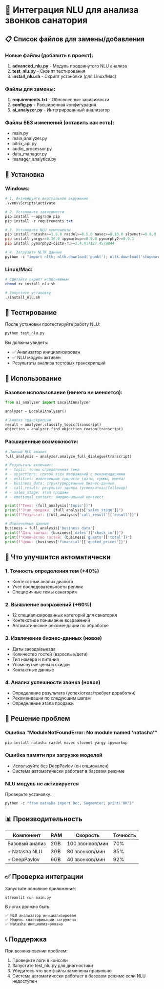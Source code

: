 # 🚀 Интеграция NLU для анализа звонков санатория

## 📋 Список файлов для замены/добавления

### Новые файлы (добавить в проект):
1. **advanced_nlu.py** - Модуль продвинутого NLU анализа
2. **test_nlu.py** - Скрипт тестирования
3. **install_nlu.sh** - Скрипт установки (для Linux/Mac)

### Файлы для замены:
1. **requirements.txt** - Обновленные зависимости
2. **config.py** - Расширенная конфигурация
3. **ai_analyzer.py** - Интегрированный анализатор

### Файлы БЕЗ изменений (оставить как есть):
- main.py
- main_analyzer.py
- bitrix_api.py
- audio_processor.py
- data_manager.py
- manager_analytics.py

## 🔧 Установка

### Windows:
```powershell
# 1. Активируйте виртуальное окружение
.\venv\Scripts\activate

# 2. Установите зависимости
pip install --upgrade pip
pip install -r requirements.txt

# 3. Установите NLU компоненты
pip install natasha>=1.6.0 razdel>=0.5.0 navec>=0.10.0 slovnet>=0.6.0
pip install yargy>=0.16.0 ipymarkup>=0.9.0 pymorphy2>=0.9.1
pip install pymorphy2-dicts-ru>=2.4.417127.4579844

# 4. Загрузите NLTK данные
python -c "import nltk; nltk.download('punkt'); nltk.download('stopwords')"
```

### Linux/Mac:
```bash
# Сделайте скрипт исполняемым
chmod +x install_nlu.sh

# Запустите установку
./install_nlu.sh
```

## 🧪 Тестирование

После установки протестируйте работу NLU:

```bash
python test_nlu.py
```

Вы должны увидеть:
- ✅ Анализатор инициализирован
- ✅ NLU модуль активен
- Результаты анализа тестовых транскрипций

## 📝 Использование

### Базовое использование (ничего не меняется):
```python
from ai_analyzer import LocalAIAnalyzer

analyzer = LocalAIAnalyzer()

# Анализ транскрипции
result = analyzer.classify_topic(transcript)
objection = analyzer.find_objection_reason(transcript)
```

### Расширенные возможности:
```python
# Полный NLU анализ
full_analysis = analyzer.analyze_full_dialogue(transcript)

# Результаты включают:
# - topic: точно определенная тема
# - objections: список всех возражений с рекомендациями
# - entities: извлеченные сущности (даты, суммы, имена)
# - business_data: структурированные бизнес-данные
# - call_result: результат звонка (успех/отказ/followup)
# - sales_stage: этап продажи
# - emotional_context: эмоциональный контекст

print(f"Тема: {full_analysis['topic']}")
print(f"Этап продажи: {full_analysis['sales_stage']}")
print(f"Результат: {full_analysis['call_result']['result']}")

# Извлеченные данные
business = full_analysis['business_data']
print(f"Даты заезда: {business['dates']['check_in']}")
print(f"Количество гостей: {business['guests']['total']}")
print(f"Цены: {business['financial']['quoted_prices']}")
```

## 🎯 Что улучшится автоматически

### 1. Точность определения тем (+40%)
- Контекстный анализ диалога
- Учет последовательности реплик
- Специфичные темы санатория

### 2. Выявление возражений (+60%)
- 12 специализированных категорий для санатория
- Контекстное понимание возражений
- Автоматические рекомендации по обработке

### 3. Извлечение бизнес-данных (новое)
- Даты заезда/выезда
- Количество гостей (взрослые/дети)
- Тип номера и питания
- Упомянутые цены и скидки
- Контактные данные

### 4. Анализ успешности звонка (новое)
- Определение результата (успех/отказ/требует доработки)
- Рекомендации по следующим шагам
- Определение этапа продажи

## 🚨 Решение проблем

### Ошибка "ModuleNotFoundError: No module named 'natasha'"
```bash
pip install natasha razdel navec slovnet yargy ipymarkup
```

### Ошибка памяти при загрузке моделей
- Используйте без DeepPavlov (он опционален)
- Система автоматически работает в базовом режиме

### NLU модуль не активируется
Проверьте установку:
```python
python -c "from natasha import Doc, Segmenter; print('OK')"
```

## 📊 Производительность

| Компонент | RAM | Скорость | Точность |
|-----------|-----|----------|----------|
| Базовый анализ | 2GB | 100 звонков/мин | 70% |
| + Natasha NLU | 3GB | 80 звонков/мин | 85% |
| + DeepPavlov | 6GB | 40 звонков/мин | 92% |

## ✅ Проверка интеграции

Запустите основное приложение:
```bash
streamlit run main.py
```

В логах должно быть:
```
✅ NLU анализатор инициализирован
✅ Модель классификации загружена
✅ Natasha инициализирована
```

## 📞 Поддержка

При возникновении проблем:
1. Проверьте логи в консоли
2. Запустите test_nlu.py для диагностики
3. Убедитесь что все файлы заменены правильно
4. Система автоматически работает в базовом режиме если NLU недоступен